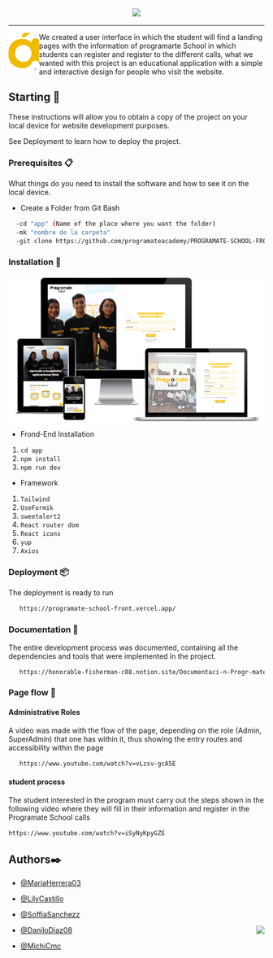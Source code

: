 <div id="header" align="center">
<img
       width="300" align="" src="https://user-images.githubusercontent.com/114118697/225444952-bbe51088-9f2a-4f47-8d95-5d4332a1b78e.png" />
       <hr/>
       <img  width="60" align="left" src="https://github.com/MariaHerrera03/ImageBank/blob/main/Progr%C3%A1mateSchool/%C3%A1-amarilla.png?raw=true"/>
       </div>
<p>We created a user interface in which the student will find a landing pages with the information of programarte School in which students can register and register to the different calls, what we wanted with this project is an educational application with a simple and interactive design for people who visit the website. </p>

<div>
<h2> Starting 🚀 </h2>
<p>These instructions will allow you to obtain a copy of the project on your local device for website development purposes.

See Deployment to learn how to deploy the project.
</p>
<h3>  Prerequisites 📋 </h3>
<p>
What things do you need to install the software and how to see it on the local device.

- Create a Folder from Git Bash

```bash
  -cd "app" (Name of the place where you want the folder)
  -mk "nombre de la carpeta"
  -git clone https://github.com/programateacademy/PROGRAMATE-SCHOOL-FRONT.git 
  ```
</p>

<h3>Installation 🔧 </h3>
<img align="right" width="600" src="https://github.com/SoffiaSanchezz/Img/blob/main/assets/Vista_Responsive.png?raw=true" />
 
 - Frond-End Installation
 
1. `cd app`
2. `npm install`
3. `npm run dev`

- Framework
1. `Tailwind`
2. `UseFormik`
3. `sweetalert2`
4. `React router dom`
5. `React icons`
6. `yup`
7. `Axios`

<h3>Deployment 📦</h3>
<p>The deployment is ready to run </p>

```bash
   https://programate-school-front.vercel.app/
  ```
<div>

<h3> Documentation 📃</h3>
<p>The entire development process was documented, containing all the dependencies and tools that were implemented in the project. </p>

```bash
   https://honorable-fisherman-c88.notion.site/Documentaci-n-Progr-mate-School-6b9a798332554f5b8cf54b706148369b
  ```
</div>

<h3> Page flow 📼</h3>
<h4>Administrative Roles</h4>
<p>A video was made with the flow of the page, depending on the role (Admin, SuperAdmin) that one has within it, thus showing the entry routes and accessibility within the page </p>

```bash
   https://www.youtube.com/watch?v=vLzsv-gcA5E
  ```
   
<h4>student process</h4>
<p>The student interested in the program must carry out the steps shown in the following video where they will fill in their information and register in the Programate School calls </p>

   ```bash
   https://www.youtube.com/watch?v=iSyNyKpyGZE
  ```


</div>


<div>
<h2> Authors✒️ </h2>
       
- [@MariaHerrera03](https://github.com/MariaHerrera03)
- [@LilyCastillo](https://github.com/lilajoha29)
- [@SoffiaSanchezz](https://github.com/SoffiaSanchezz)
- [@DaniloDiaz08](https://github.com/DaniloDiaz08)
       <img align="right"   src="https://github.com/MariaHerrera03/ImageBank/blob/main/Progr%C3%A1mateSchool/educamas-blanco-y-negro.png?raw=true" />

- [@MichiCmc](https://github.com/MichiCmc)
</div>

